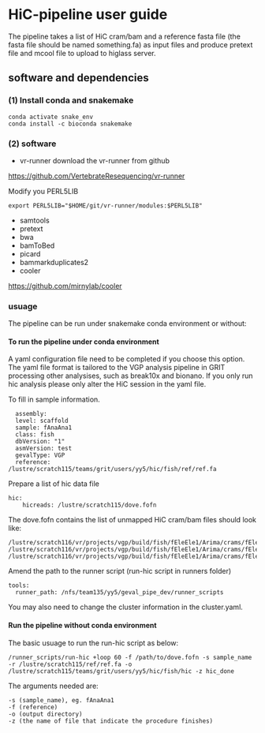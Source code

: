 # HiC-pipeline user guide

The pipeline takes a list of HiC cram/bam and a reference fasta file (the fasta file should be named something.fa) as input files and produce pretext file and mcool file to upload to higlass server.

## software and dependencies 

### (1) Install conda and snakemake
```
conda activate snake_env
conda install -c bioconda snakemake
```
### (2) software
* vr-runner
download the vr-runner from github

https://github.com/VertebrateResequencing/vr-runner

Modify you PERL5LIB
```
export PERL5LIB="$HOME/git/vr-runner/modules:$PERL5LIB"
```
* samtools
* pretext
* bwa
* bamToBed
* picard
* bammarkduplicates2
* cooler

https://github.com/mirnylab/cooler


### usuage
The pipeline can be run under snakemake conda environment or without:

#### To run the pipeline under conda environment
A yaml configuration file need to be completed if you choose this option. The yaml file format is tailored to the VGP analysis pipeline in GRIT processing other analysises, such as break10x and bionano. If you only run hic analysis please only alter the HiC session in the yaml file.

To fill in sample information.

```
  assembly:
  level: scaffold
  sample: fAnaAna1
  class: fish
  dbVersion: "1"
  asmVersion: test
  gevalType: VGP
  reference: /lustre/scratch115/teams/grit/users/yy5/hic/fish/ref/ref.fa
 ```
Prepare a list of hic data file

```
hic:
    hicreads: /lustre/scratch115/dove.fofn
```
The dove.fofn contains the list of unmapped HiC cram/bam files should look like:
```
/lustre/scratch116/vr/projects/vgp/build/fish/fEleEle1/Arima/crams/fEleEle1_ARIMA241127L002.cram
/lustre/scratch116/vr/projects/vgp/build/fish/fEleEle1/Arima/crams/fEleEle1_ARIMA241127L005.cram
/lustre/scratch116/vr/projects/vgp/build/fish/fEleEle1/Arima/crams/fEleEle1_ARIMA241127L007.cram
```
Amend the path to the runner script (run-hic script in runners folder)
```
tools:
  runner_path: /nfs/team135/yy5/geval_pipe_dev/runner_scripts
```
You may also need to change the cluster information in the cluster.yaml.

#### Run the pipeline without conda environment

The basic usuage to run the run-hic script as below:
```
/runner_scripts/run-hic +loop 60 -f /path/to/dove.fofn -s sample_name -r /lustre/scratch115/ref/ref.fa -o /lustre/scratch115/teams/grit/users/yy5/hic/fish/hic -z hic_done
```

The arguments needed are:

```
-s (sample_name), eg. fAnaAna1
-f (reference)
-o (output directory)
-z (the name of file that indicate the procedure finishes)
```
